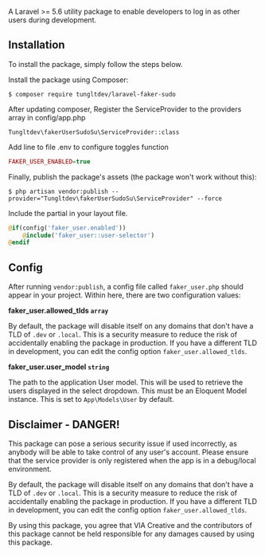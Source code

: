 A Laravel >= 5.6 utility package to enable developers to log in as other users during development.


## Installation
To install the package, simply follow the steps below.

Install the package using Composer:

```
$ composer require tungltdev/laravel-faker-sudo
```

After updating composer, Register the ServiceProvider to the providers array in config/app.php

    Tungltdev\fakerUserSudoSu\ServiceProvider::class

Add line to file .env to configure toggles function

```php
FAKER_USER_ENABLED=true
```

Finally, publish the package's assets (the package won't work without this):

```
$ php artisan vendor:publish --provider="Tungltdev\fakerUserSudoSu\ServiceProvider" --force
```

Include the partial in your layout file.

```php
@if(config('faker_user.enabled'))
    @include('faker_user::user-selector')
@endif
```

## Config
After running `vendor:publish`, a config file called `faker_user.php` should appear in your project. Within here, there are two configuration values:

**faker_user.allowed_tlds `array`**

By default, the package will disable itself on any domains that don't have a TLD of `.dev` or `.local`. This is a security measure to reduce the risk of accidentally enabling the package in production. If you have a different TLD in development, you can edit the config option `faker_user.allowed_tlds`.

**faker_user.user_model `string`**

The path to the application User model. This will be used to retrieve the users displayed in the select dropdown. This must be an Eloquent Model instance. This is set to `App\Models\User` by default.


## Disclaimer - DANGER!
This package can pose a serious security issue if used incorrectly, as anybody will be able to take control of any user's account. Please ensure that the service provider is only registered when the app is in a debug/local environment.

By default, the package will disable itself on any domains that don't have a TLD of `.dev` or `.local`. This is a security measure to reduce the risk of accidentally enabling the package in production. If you have a different TLD in development, you can edit the config option `faker_user.allowed_tlds`.

By using this package, you agree that VIA Creative and the contributors of this package cannot be held responsible for any damages caused by using this package.
